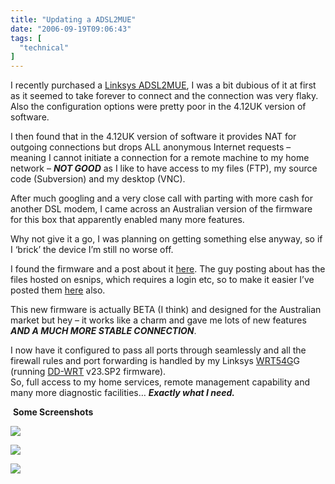```yaml
---
title: "Updating a ADSL2MUE"
date: "2006-09-19T09:06:43"
tags: [
  "technical"
]
---
```

I recently purchased a [Linksys ADSL2MUE](http://www-uk.linksys.com/servlet/Satellite?c=L_Product_C2&childpagename=UK%2FLayout&cid=1122994880477&pagename=Linksys%2FCommon%2FVisitorWrapper), I was a bit dubious of it at first as it seemed to take forever to connect and the connection was very flaky.  
Also the configuration options were pretty poor in the 4.12UK version of software.

I then found that in the 4.12UK version of software it provides NAT for outgoing connections but drops ALL anonymous Internet requests – meaning I cannot initiate a connection for a remote machine to my home network – ***NOT GOOD*** as I like to have access to my files (FTP), my source code (Subversion) and my desktop (VNC).

After much googling and a very close call with parting with more cash for another DSL modem, I came across an Australian version of the firmware for this box that apparently enabled many more features.

Why not give it a go, I was planning on getting something else anyway, so if I ‘brick’ the device I’m still no worse off.

I found the firmware and a post about it [here](http://forum.emule-project.net/index.php?showtopic=93984&hl=adsl2mue.). The guy posting about has the files hosted on esnips, which requires a login etc, so to make it easier I’ve posted them [here](https://kapie.com/content/binary/adsl2mue.zip) also.

This new firmware is actually BETA (I think) and designed for the Australian market but hey – it works like a charm and gave me lots of new features ***AND A MUCH MORE STABLE CONNECTION***.

I now have it configured to pass all ports through seamlessly and all the firewall rules and port forwarding is handled by my Linksys [WRT54G](http://www.linksys.com/servlet/Satellite?c=L_Product_C2&childpagename=US%2FLayout&cid=1149562300349&packedargs=site%3DUS&pagename=Linksys%2FCommon%2FVisitorWrapper)G (running [DD-WRT](http://www.dd-wrt.com/dd-wrtv2/index.php) v23.SP2 firmware).  
So, full access to my home services, remote management capability and many more diagnostic facilities… ***Exactly what I need.***

 **Some Screenshots**

[![](CropperCapture1_thumb1.jpg)](https://kapie.com/content/binary/UpdatingaADSL2MUE_C094/CropperCapture13.jpg)

[![](CropperCapture3_thumb.jpg)](https://kapie.com/content/binary/UpdatingaADSL2MUE_C094/CropperCapture32.jpg)

[![](CropperCapture4_thumb.jpg)](https://kapie.com/content/binary/UpdatingaADSL2MUE_C094/CropperCapture42.jpg)